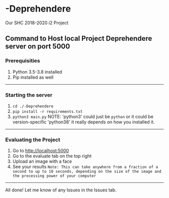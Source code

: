 # -Deprehendere
Our SHC 2018-2020 i2 Project

## Command to Host local Project Deprehendere server on port 5000

### Prerequisities

1. Python 3.5-3.8 installed
2. Pip installed as well

***

### Starting the server

1. `cd ./-Deprehendere`
2. `pip install -r requirements.txt`
3. `python3 main.py` NOTE: 'python3' could just be `python` or it could be version-specific 'python38' it really depends on how you installed it.

***

### Evaluating the Project

1. Go to [http://localhost:5000](http://localhost:5000)
2. Go to the evaluate tab on the top right
3. Upload an image with a face
4. See your results `Note: This can take anywhere from a fraction of a second to up to 10 seconds, depending on the size of the image and the processing power of your computer`

***
All done! Let me know of any Issues in the Issues tab.
